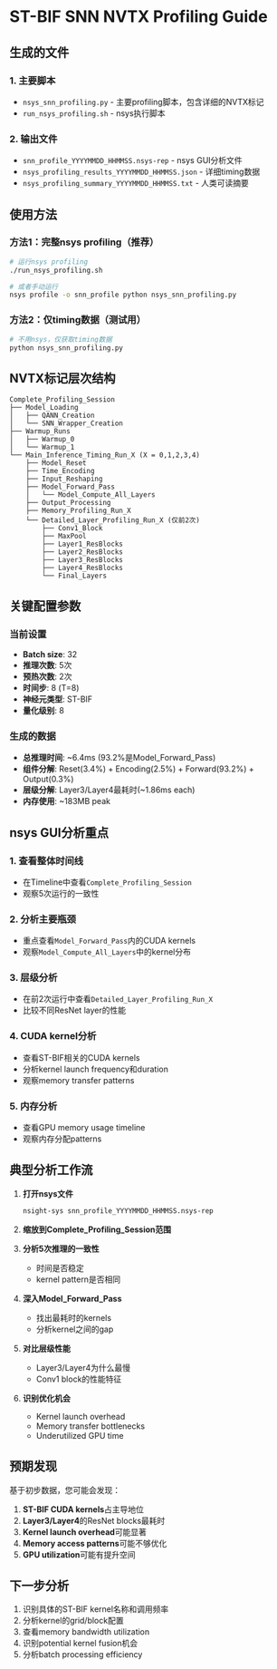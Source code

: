 # ST-BIF SNN NVTX Profiling Guide

## 生成的文件

### 1. 主要脚本
- `nsys_snn_profiling.py` - 主要profiling脚本，包含详细的NVTX标记
- `run_nsys_profiling.sh` - nsys执行脚本

### 2. 输出文件
- `snn_profile_YYYYMMDD_HHMMSS.nsys-rep` - nsys GUI分析文件
- `nsys_profiling_results_YYYYMMDD_HHMMSS.json` - 详细timing数据
- `nsys_profiling_summary_YYYYMMDD_HHMMSS.txt` - 人类可读摘要

## 使用方法

### 方法1：完整nsys profiling（推荐）
```bash
# 运行nsys profiling
./run_nsys_profiling.sh

# 或者手动运行
nsys profile -o snn_profile python nsys_snn_profiling.py
```

### 方法2：仅timing数据（测试用）
```bash
# 不用nsys，仅获取timing数据
python nsys_snn_profiling.py
```

## NVTX标记层次结构

```
Complete_Profiling_Session
├── Model_Loading
│   ├── QANN_Creation
│   └── SNN_Wrapper_Creation
├── Warmup_Runs
│   ├── Warmup_0
│   └── Warmup_1
└── Main_Inference_Timing_Run_X (X = 0,1,2,3,4)
    ├── Model_Reset
    ├── Time_Encoding
    ├── Input_Reshaping
    ├── Model_Forward_Pass
    │   └── Model_Compute_All_Layers
    ├── Output_Processing
    ├── Memory_Profiling_Run_X
    └── Detailed_Layer_Profiling_Run_X (仅前2次)
        ├── Conv1_Block
        ├── MaxPool
        ├── Layer1_ResBlocks
        ├── Layer2_ResBlocks
        ├── Layer3_ResBlocks
        ├── Layer4_ResBlocks
        └── Final_Layers
```

## 关键配置参数

### 当前设置
- **Batch size**: 32
- **推理次数**: 5次
- **预热次数**: 2次
- **时间步**: 8 (T=8)
- **神经元类型**: ST-BIF
- **量化级别**: 8

### 生成的数据
- **总推理时间**: ~6.4ms (93.2%是Model_Forward_Pass)
- **组件分解**: Reset(3.4%) + Encoding(2.5%) + Forward(93.2%) + Output(0.3%)
- **层级分解**: Layer3/Layer4最耗时(~1.86ms each)
- **内存使用**: ~183MB peak

## nsys GUI分析重点

### 1. 查看整体时间线
- 在Timeline中查看`Complete_Profiling_Session`
- 观察5次运行的一致性

### 2. 分析主要瓶颈
- 重点查看`Model_Forward_Pass`内的CUDA kernels
- 观察`Model_Compute_All_Layers`中的kernel分布

### 3. 层级分析
- 在前2次运行中查看`Detailed_Layer_Profiling_Run_X`
- 比较不同ResNet layer的性能

### 4. CUDA kernel分析
- 查看ST-BIF相关的CUDA kernels
- 分析kernel launch frequency和duration
- 观察memory transfer patterns

### 5. 内存分析  
- 查看GPU memory usage timeline
- 观察内存分配patterns

## 典型分析工作流

1. **打开nsys文件**
   ```bash
   nsight-sys snn_profile_YYYYMMDD_HHMMSS.nsys-rep
   ```

2. **缩放到Complete_Profiling_Session范围**

3. **分析5次推理的一致性**
   - 时间是否稳定
   - kernel pattern是否相同

4. **深入Model_Forward_Pass**
   - 找出最耗时的kernels
   - 分析kernel之间的gap

5. **对比层级性能**
   - Layer3/Layer4为什么最慢
   - Conv1 block的性能特征

6. **识别优化机会**
   - Kernel launch overhead
   - Memory transfer bottlenecks
   - Underutilized GPU time

## 预期发现

基于初步数据，您可能会发现：

1. **ST-BIF CUDA kernels**占主导地位
2. **Layer3/Layer4**的ResNet blocks最耗时
3. **Kernel launch overhead**可能显著
4. **Memory access patterns**可能不够优化
5. **GPU utilization**可能有提升空间

## 下一步分析

1. 识别具体的ST-BIF kernel名称和调用频率
2. 分析kernel的grid/block配置
3. 查看memory bandwidth utilization
4. 识别potential kernel fusion机会
5. 分析batch processing efficiency